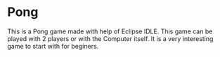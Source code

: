 # Pong
This is a Pong game made with help of Eclipse IDLE. This game can be played with  2 players or with the Computer itself. It is a very interesting game to start with for beginers.
